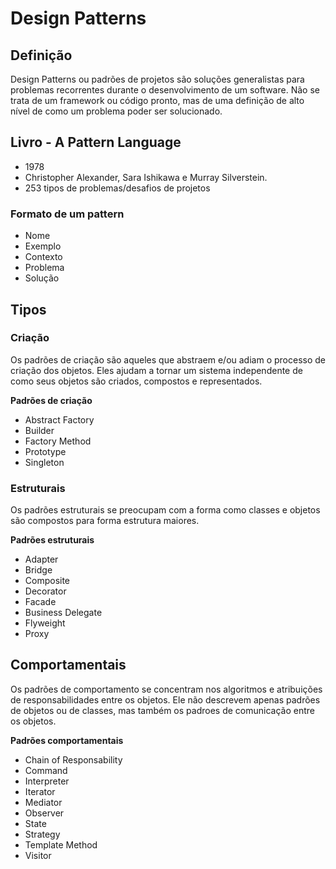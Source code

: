 # Design Patterns

## Definição

Design Patterns ou padrões de projetos são soluções generalistas para problemas recorrentes durante o desenvolvimento de um software. Não se trata de um framework ou código pronto, mas de uma definição de alto nível de como um problema poder ser solucionado.

## Livro - A Pattern Language

- 1978
- Christopher Alexander, Sara Ishikawa e Murray Silverstein.
- 253 tipos de problemas/desafios de projetos

### Formato de um pattern

- Nome
- Exemplo
- Contexto
- Problema
- Solução

## Tipos

### Criação

Os padrões de criação são aqueles que abstraem e/ou adiam o processo de criação dos objetos. Eles ajudam a tornar um sistema independente de como seus objetos são criados, compostos e representados.

**Padrões de criação**

- Abstract Factory
- Builder
- Factory Method
- Prototype
- Singleton

### Estruturais

Os padrões estruturais se preocupam com a forma como classes e objetos são compostos para forma estrutura maiores.

**Padrões estruturais**

- Adapter
- Bridge
- Composite
- Decorator
- Facade
- Business Delegate
- Flyweight
- Proxy

## Comportamentais

Os padrões de comportamento se concentram nos algoritmos e atribuições de responsabilidades entre os objetos. Ele não descrevem apenas padrões de objetos ou de classes, mas também os padroes de comunicação entre os objetos.

**Padrões comportamentais**

- Chain of Responsability
- Command
- Interpreter
- Iterator
- Mediator
- Observer
- State
- Strategy
- Template Method
- Visitor
